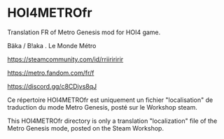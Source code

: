 # HOI4METROfr
Translation FR of Metro Genesis mod for HOI4 game.


Bäka / B!aka . Le Monde Métro 

https://steamcommunity.com/id/rriiriririr

https://metro.fandom.com/fr/f

https://discord.gg/c8CDjvs8qJ

Ce répertoire HOI4METROfr est uniquement un fichier "localisation" de traduction du mode Metro Genesis, posté sur le Workshop steam. 

This HOI4METROfr directory is only a translation "localization" file of the Metro Genesis mode, posted on the Steam Workshop. 


